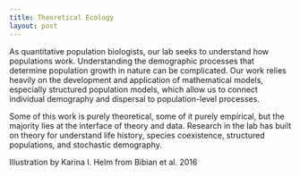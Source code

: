 ```yaml
---
title: Theoretical Ecology
layout: post
---
```


As quantitative population biologists, our lab seeks to understand how populations work. Understanding the demographic processes that determine population growth in nature can be complicated. Our work relies heavily on the development and application of mathematical models, especially structured population models, which allow us to connect individual demography and dispersal to population-level processes. 
<div>
	<p><span class="image"><img src="{{ 'assets/images/Bibianetal_2016.png' | relative_url }}" alt="" /></span>Some of this work is purely theoretical, some of it purely empirical, but the majority lies at the interface of theory and data. Research in the lab has built on theory for understand life history, species coexistence, structured populations, and stochastic demography.</p>
	<p><figcaption>Illustration by Karina I. Helm from Bibian et al. 2016</figcaption></p>
	
</div>
